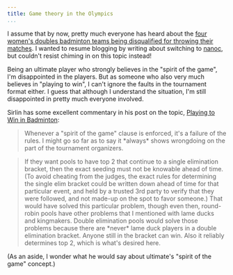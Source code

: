 ```yaml
---
title: Game theory in the Olympics
...
```


I assume that by now, pretty much everyone has heard about the [four women's doubles badminton teams being disqualified for throwing their matches](http://www.nbcolympics.com/news-blogs/badminton/all-eight-women-disqualified-for-throwing-badminton-matches.html). I wanted to resume blogging by writing about switching to [nanoc](http://nanoc.stoneship.org/), but couldn't resist chiming in on this topic instead!

Being an ultimate player who strongly believes in the "spirit of the game", I'm disappointed in the players. But as someone who also very much believes in "playing to win", I can't ignore the faults in the tournament format either. I guess that although I understand the situation, I'm still disappointed in pretty much everyone involved.

Sirlin has some excellent commentary in his post on the topic, [Playing to Win in Badminton](http://www.sirlin.net/blog/2012/8/1/playing-to-win-in-badminton.html):

> Whenever a "spirit of the game" clause is enforced, it's a failure of the
> rules. I might go so far as to say it \*always\* shows wrongdoing on the part
> of the tournament organizers.

> If they want pools to have top 2 that continue to a single elimination
> bracket, then the exact seeding must not be knowable ahead of time. (To avoid
> cheating from the judges, the exact rules for determining the single elim
> bracket could be written down ahead of time for that particular event, and
> held by a trusted 3rd party to verify that they were followed, and not made-up
> on the spot to favor someone.) That would have solved this particular problem,
> though even then, round-robin pools have other problems that I mentioned with
> lame ducks and kingmakers. Double elimination pools would solve those problems
> because there are \*never\* lame duck players in a double elimination bracket.
> Anyone still in the bracket can win. Also it reliably determines top 2, which
> is what's desired here.

(As an aside, I wonder what he would say about ultimate's "spirit of the game" concept.)
